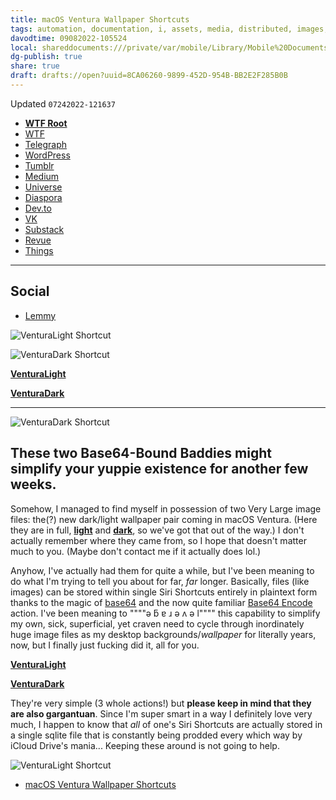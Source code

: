 ```yaml
---
title: macOS Ventura Wallpaper Shortcuts
tags: automation, documentation, i, assets, media, distributed, images, shortcuts
davodtime: 09082022-105524
local: shareddocuments:///private/var/mobile/Library/Mobile%20Documents/iCloud~md~obsidian/Documents/OBSHIDDIAN/drafts/8CA06260-9899-452D-954B-BB2E2F285B0B.md
dg-publish: true
share: true
draft: drafts://open?uuid=8CA06260-9899-452D-954B-BB2E2F285B0B
---
```

Updated `07242022-121637`

- [**WTF Root**](https://davidblue.wtf/ventura)
- [WTF](https://davidblue.wtf/drafts/8CA06260-9899-452D-954B-BB2E2F285B0B.html)
- [Telegraph](https://telegra.ph/macOS-Ventura-Wallpaper-Siri-Shortcuts-07-24)
- [WordPress](https://handsetmag.wordpress.com/2022/07/24/macos-ventura-wallpaper-siri-shortcuts/)
- [Tumblr](https://www.tumblr.com/blog/view/asphaltapostle/690675817155526656)
- [Medium](https://medium.com/handset/macos-ventura-wallpaper-siri-shortcuts-55b2eaca5595)
- [Universe](https://davidblue.onuniverse.com/macos-ventura-wallpaper-siri-shortcuts)
- [Diaspora](https://diasp.org/posts/e3ddb680ed9d013aac2b28a1592b385a)
- [Dev.to](https://dev.to/extratone/macos-ventura-wallpaper-siri-shortcuts-3h5l)
- [VK](https://vk.com/wall556258039_54)
- [Substack](https://davidblue.substack.com/p/macos-ventura-wallpaper-siri-shortcuts)
- [Revue](https://www.getrevue.co/profile/davidblue/issues/macos-ventura-wallpaper-siri-shortcuts-1280245)
- [Things](things:///show?id=7ewq9wqU6h1vVnnhnZc1aM)

---

## Social

- [Lemmy](https://lemmy.ml/post/384643)

![VenturaLight Shortcut](https://user-images.githubusercontent.com/43663476/180654883-bb3be598-77c4-4301-935f-be80f1998906.png)

![VenturaDark Shortcut](https://user-images.githubusercontent.com/43663476/180654886-9a45f65f-1622-4d2b-86e7-480e2b95cd89.png)

[**VenturaLight**](https://www.icloud.com/shortcuts/f4e3460dfd684bf2a70bf4a55717d389)

[**VenturaDark**](https://www.icloud.com/shortcuts/e28e2c01892b4fbdafb3a967061924d1)

---

![VenturaDark Shortcut](https://user-images.githubusercontent.com/43663476/180654886-9a45f65f-1622-4d2b-86e7-480e2b95cd89.png)

## These two Base64-Bound Baddies might simplify your yuppie existence for another few weeks.​

Somehow, I managed to find myself in possession of two Very Large image files: the(?) new dark/light wallpaper pair coming in macOS Ventura. (Here they are in full, [**light**](https://davidblue.wtf/ventura/venturalight.jpg) and [**dark**](https://davidblue.wtf/ventura/venturadark.jpg), so we've got that out of the way.) I don't actually remember where they came from, so I hope that doesn't matter much to you. (Maybe don't contact me if it actually does lol.)

Anyhow, I've actually had them for quite a while, but I've been meaning to do what I'm trying to tell you about for far, *far* longer. Basically, files (like images) can be stored within single Siri Shortcuts entirely in plaintext form thanks to the magic of [base64](https://en.wikipedia.org/wiki/Base64) and the now quite familiar [Base64 Encode](https://matthewcassinelli.com/actions/base64-encode/) action. I've been meaning to """"ǝ ƃ ɐ ɹ ǝ ʌ ǝ l"""" this capability to simplify my own, sick, superficial, yet craven need to cycle through inordinately huge image files as my desktop backgrounds/*wallpaper* for literally years, now, but I finally just fucking did it, all for you.

[**VenturaLight**](https://www.icloud.com/shortcuts/f4e3460dfd684bf2a70bf4a55717d389)

[**VenturaDark**](https://www.icloud.com/shortcuts/e28e2c01892b4fbdafb3a967061924d1)

They're very simple (3 whole actions!) but **please keep in mind that they are also gargantuan**. Since I'm super smart in a way I definitely love very much, I happen to know that *all* of one's Siri Shortcuts are actually stored in a single sqlite file that is constantly being prodded every which way by iCloud Drive's mania... Keeping these around is not going to help. 

![VenturaLight Shortcut](https://user-images.githubusercontent.com/43663476/180654883-bb3be598-77c4-4301-935f-be80f1998906.png)
- [macOS Ventura Wallpaper Shortcuts](https://chaff.writeas.com/macos-ventura-wallpaper-shortcuts)